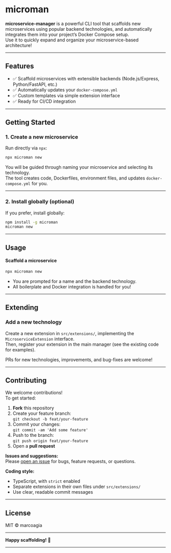 # microman

**microservice-manager** is a powerful CLI tool that scaffolds new microservices using popular backend technologies, and automatically integrates them into your project’s Docker Compose setup.  
Use it to quickly expand and organize your microservice-based architecture!

---

## Features

- ✅ Scaffold microservices with extensible backends (Node.js/Express, Python/FastAPI, etc.)
- ✅ Automatically updates your `docker-compose.yml`
- ✅ Custom templates via simple extension interface
- ✅ Ready for CI/CD integration

---

## Getting Started

### 1. Create a new microservice

Run directly via `npx`:

```bash
npx microman new
```

You will be guided through naming your microservice and selecting its technology.  
The tool creates code, Dockerfiles, environment files, and updates `docker-compose.yml` for you.

---

### 2. Install globally (optional)

If you prefer, install globally:

```bash
npm install -g microman
microman new
```

---

## Usage

#### Scaffold a microservice

```bash
npx microman new
```

- You are prompted for a name and the backend technology.
- All boilerplate and Docker integration is handled for you!

---

## Extending

### Add a new technology

Create a new extension in `src/extensions/`, implementing the `MicroserviceExtension` interface.  
Then, register your extension in the main manager (see the existing code for examples).

PRs for new technologies, improvements, and bug-fixes are welcome!

---

## Contributing

We welcome contributions!  
To get started:

1. **Fork** this repository
2. Create your feature branch:  
   `git checkout -b feat/your-feature`
3. Commit your changes:  
   `git commit -am 'Add some feature'`
4. Push to the branch:  
   `git push origin feat/your-feature`
5. Open a **pull request**

**Issues and suggestions:**  
Please [open an issue](https://github.com/marcoagia/microman/issues) for bugs, feature requests, or questions.

**Coding style:**  
- TypeScript, with `strict` enabled
- Separate extensions in their own files under `src/extensions/`
- Use clear, readable commit messages

---

## License

MIT © marcoagia

---

**Happy scaffolding!** 🎉

---
